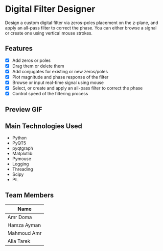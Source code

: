 # Digital Filter Designer

Design a custom digital filter via zeros-poles placement on the z-plane, and apply an all-pass filter to correct the phase. You can either browse a signal or create one using vertical mouse strokes.

## Features

- [x] Add zeros or poles
- [x] Drag them or delete them
- [x] Add conjugates for existing or new zeros/poles
- [x] Plot magnitude and phase response of the filter
- [x] Browse or input real-time signal using mouse
- [x] Select, or create and apply an all-pass filter to correct the phase
- [x] Control speed of the filtering process

## Preview GIF


## Main Technologies Used

- Python
- PyQT5
- pyqtgraph
- Matplotlib
- Pymouse
- Logging
- Threading
- Scipy
- PIL

## Team Members

| Name |
| --- |
| Amr Doma |
| Hamza Ayman |
| Mahmoud Amr |
| Alia Tarek|
